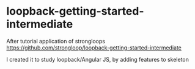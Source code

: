 # loopback-getting-started-intermediate

After tutorial application of strongloops https://github.com/strongloop/loopback-getting-started-intermediate

I created it to study loopback/Angular JS, by adding features to skeleton
